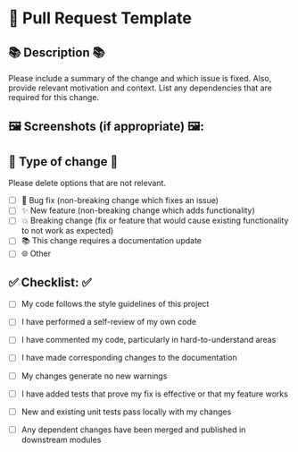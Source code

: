 # 📝 Pull Request Template

## 📚 Description 📚

Please include a summary of the change and which issue is fixed. Also, provide relevant motivation and context. List any dependencies that are required for this change.

## 🖼️ Screenshots (if appropriate) 🖼️:

## 🔄 Type of change 🔄

Please delete options that are not relevant.

- [ ] 🐛 Bug fix (non-breaking change which fixes an issue)
- [ ] ✨ New feature (non-breaking change which adds functionality)
- [ ] 💥 Breaking change (fix or feature that would cause existing functionality to not work as expected)
- [ ] 📚 This change requires a documentation update
- [ ] 🌐 Other

## ✅ Checklist: ✅

- [ ] My code follows the style guidelines of this project
- [ ] I have performed a self-review of my own code
- [ ] I have commented my code, particularly in hard-to-understand areas
- [ ] I have made corresponding changes to the documentation
- [ ] My changes generate no new warnings
- [ ] I have added tests that prove my fix is effective or that my feature works
- [ ] New and existing unit tests pass locally with my changes
- [ ] Any dependent changes have been merged and published in downstream modules

